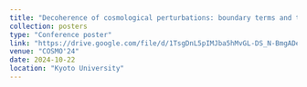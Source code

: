 ```yaml
---
title: "Decoherence of cosmological perturbations: boundary terms and the WKB wave functional"
collection: posters
type: "Conference poster"
link: "https://drive.google.com/file/d/1TsgDnL5pIMJba5hMvGL-DS_N-BmgADe6/view"
venue: "COSMO'24"
date: 2024-10-22
location: "Kyoto University"
---
```

